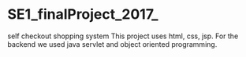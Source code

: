 # SE1_finalProject_2017_
self checkout shopping system
This project uses html, css, jsp.
For the backend we used java servlet and object oriented programming.
